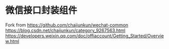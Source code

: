 # 微信接口封装组件
Fork from https://github.com/chaijunkun/wechat-common
https://blog.csdn.net/chaijunkun/category_9267563.html
https://developers.weixin.qq.com/doc/offiaccount/Getting_Started/Overview.html
